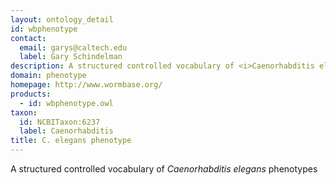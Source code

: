 ```yaml
---
layout: ontology_detail
id: wbphenotype
contact: 
  email: garys@caltech.edu
  label: Gary Schindelman
description: A structured controlled vocabulary of <i>Caenorhabditis elegans</i> phenotypes
domain: phenotype
homepage: http://www.wormbase.org/
products: 
  - id: wbphenotype.owl
taxon: 
  id: NCBITaxon:6237
  label: Caenorhabditis
title: C. elegans phenotype
---
```


A structured controlled vocabulary of <i>Caenorhabditis elegans</i> phenotypes